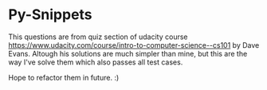 # Py-Snippets
This questions are from quiz section of udacity course https://www.udacity.com/course/intro-to-computer-science--cs101 by Dave Evans.
Altough his solutions are much simpler than mine, but this are the way I've solve them which also passes all test cases. 

Hope to refactor them in future. :)
